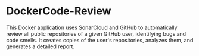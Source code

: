 # DockerCode-Review
This Docker application uses SonarCloud and GitHub to automatically review all public repositories of a given GitHub user, identifying bugs and code smells.  It creates copies of the user's repositories, analyzes them, and generates a detailed report.
